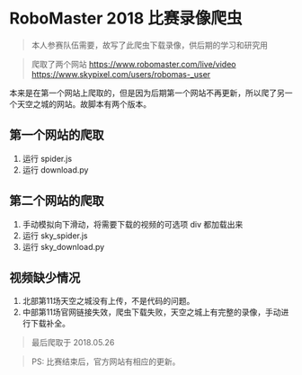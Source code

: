 # RoboMaster 2018 比赛录像爬虫

> 本人参赛队伍需要，故写了此爬虫下载录像，供后期的学习和研究用


> 爬取了两个网站
> https://www.robomaster.com/live/video
> https://www.skypixel.com/users/robomas-_user

本来是在第一个网站上爬取的，但是因为后期第一个网站不再更新，所以爬了另一个天空之城的网站。故脚本有两个版本。


## 第一个网站的爬取
1. 运行 spider.js
2. 运行 download.py


## 第二个网站的爬取
1. 手动模拟向下滑动，将需要下载的视频的可选项 div 都加载出来
2. 运行 sky_spider.js
3. 运行 sky_download.py


## 视频缺少情况
1. 北部第11场天空之城没有上传，不是代码的问题。
2. 中部第11场官网链接失效，爬虫下载失败，天空之城上有完整的录像，手动进行下载补全。


> 最后爬取于 2018.05.26

> PS: 比赛结束后，官方网站有相应的更新。